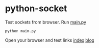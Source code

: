 # python-socket
Test sockets from browser.
Run [main.py](main.py)
```shell
python main.py
```
Open your browser and test links  [index](http://127.0.0.1:5800/) [blog](http://127.0.0.1:5800/blog) 
